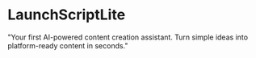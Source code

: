 # LaunchScriptLite
"Your first AI-powered content creation assistant. Turn simple ideas into platform-ready content in seconds."
